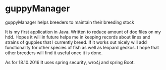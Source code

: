 # guppyManager
guppyManager helps breeders to maintain their breeding stock

It is my first application in Java. Written to reduce amount of doc files on my hdd. Hopes it will in future helps me in keeping records about lines and strains of guppies that I currently breed.
If it works out nicely will add functionality for other species of fish as well as leopard geckos. I hope that other breeders will find it useful once it is done.

As for 18.10.2016
It uses spring security, wro4j and spring Boot. 
